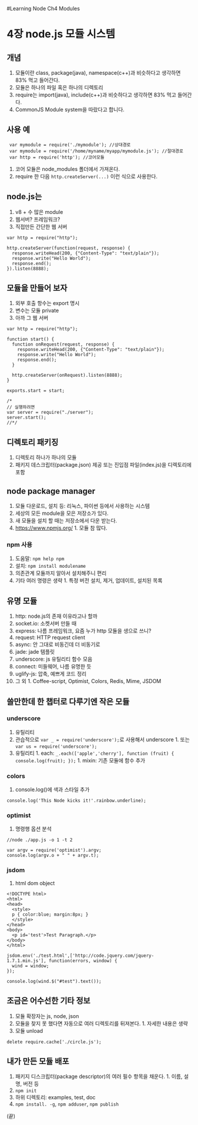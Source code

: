 #Learning Node Ch4 Modules

# 4장 node.js 모듈 시스템 #


## 개념 ##
  1. 모듈이란 class, package(java), namespace(c++)과 비슷하다고 생각하면 83% 먹고 들어간다.
  1. 모듈은 하나의 파일 혹은 하나의 디렉토리
  1. require는 import(java), include(c++)과 비슷하다고 생각하면 83% 먹고 들어간다.
  1. CommonJS Module system을 따랐다고 합니다.

## 사용 예 ##
```
 var mymodule = require('./mymodule'); //상대경로
 var mymodule = require('/home/myname/myapp/mymodule.js'); //절대경로
 var http = require('http'); //코어모듈
```
  1. 코어 모듈은 node\_modules 폴더에서 가져온다.
  1. require 한 다음 `http.createServer(...)` 이런 식으로 사용한다.

## node.js는 ##
  1. v8 + 수 많은 module
  1. 웹서버? 프레임워크?
  1. 직접만든 간단한 웹 서버
```
var http = require("http");

http.createServer(function(request, response) {
  response.writeHead(200, {"Content-Type": "text/plain"});
  response.write("Hello World");
  response.end();
}).listen(8888);
```

## 모듈을 만들어 보자 ##
  1. 외부 호출 항수는 export 명시
  1. 변수는 모듈 private
  1. 아까 그 웹 서버
```
var http = require("http");

function start() {
  function onRequest(request, response) {
    response.writeHead(200, {"Content-Type": "text/plain"});
    response.write("Hello World");
    response.end();
  }

  http.createServer(onRequest).listen(8888);
}

exports.start = start;

/*
// 실행하려면
var server = require("./server");
server.start();
//*/ 
```

## 디렉토리 패키징 ##
  1. 디렉토리 하나가 하나의 모듈
  1. 패키지 데스크립터(package.json) 제공 또는 진입점 파일(index.js)을 디렉토리에 포함

## node package manager ##
  1. 모듈 다운로드, 설치 등: 리눅스, 파이썬 등에서 사용하는 시스템
  1. 세상의 모든 module을 모은 저장소가 있다.
  1. 새 모듈을 설치 할 때는 저장소에서 다운 받는다.
  1. https://www.npmjs.org/
    1. 모듈 참 많다.

### npm 사용 ###
  1. 도움말: `npm help npm`
  1. 설치: `npm install modulename`
  1. 의존관계 모듈까지 알아서 설치해주니 편리
  1. 기타 여러 명령은 생략
    1. 특정 버전 설치, 제거, 업데이트, 설치된 목록

## 유명 모듈 ##
  1. http: node.js의 존재 이유라고나 할까
  1. socket.io: 소켓서버 만들 때
  1. express: 나름 프레임워크, 요즘 누가 http 모듈을 생으로 쓰니?
  1. request: HTTP request client
  1. async: 안 그대로 비동긴데 더 비동기로
  1. jade: jade 템플릿
  1. underscore: js 유틸리티 함수 모음
  1. connect: 미들웨어, 나름 유명한 듯
  1. uglify-js: 압축, 예쁘게 코드 정리
  1. 그 외
    1. Coffee-script, Optimist, Colors, Redis, Mime, JSDOM

## 쓸만한데 한 챕터로 다루기엔 작은 모듈 ##

### underscore ###
  1. 유틸리티
  1. 관습적으로 `var _ = require('underscore');`로 사용해서 underscore
    1. 또는 `var us = require('underscore');`
  1. 유틸리티
    1. each: `_.each(['apple','cherry'], function (fruit) { console.log(fruit); });`
    1. mixin: 기존 모듈에 함수 추가

### colors ###
  1. console.log()에 색과 스타일 추가
```
console.log('This Node kicks it!'.rainbow.underline);
```

### optimist ###
  1. 명령행 옵션 분석
```
//node ./app.js -o 1 -t 2

var argv = require('optimist').argv;
console.log(argv.o + " " + argv.t);
```

### jsdom ###
  1. html dom object
```
<!DOCTYPE html>
<html>
<head>
  <style>
  p { color:blue; margin:8px; }
  </style>
</head>
<body>
  <p id='test'>Test Paragraph.</p>
</body>
</html>
```
```
jsdom.env('./test.html',['http://code.jquery.com/jquery-1.7.1.min.js'], function(errors, window) {
  wind = window;
}); 
```
```
console.log(wind.$("#test").text());
```

## 조금은 어수선한 기타 정보 ##
  1. 모듈 확장자는 js, node, json
  1. 모듈을 찾지 못 했다면 자동으로 여러 디렉토리를 뒤져본다.
    1. 자세한 내용은 생략
  1. 모듈 unload
```
delete require.cache['./circle.js');
```

## 내가 만든 모듈 배포 ##
  1. 패키지 디스크립터(package descriptor)의 여러 필수 항목을 채운다.
    1. 이름, 설명, 버전 등
  1. `npm init`
  1. 하위 디렉토리: examples, test, doc
  1. `npm install. -g`, `npm adduser`, `npm publish`

(끝)